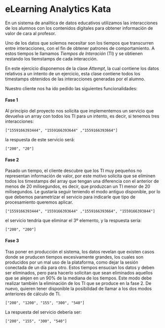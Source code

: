 # eLearning Analytics Kata

En un sistema de analítica de datos educativos utilizamos las interacciones de los alumnos con
los contenidos digitales para obtener información de valor de cara al profesor.

Uno de los datos que solemos necesitar son los tiempos que transcurren entre interacciones, con el 
fin de obtener patrones de comportamiento. A estos tiempos le llamamos _Tiempos de Interación_ (TI) y se obtienen
restando los tiemstamps de cada interacción.

En este ejercicio disponemos de la clase _Attempt_, la cual contiene los datos relativos a un intento
de un ejercicio, esta clase contiene todos los timestamps obtenidos de las interacciones 
generadas por el alumno.

Nuestro cliente nos ha ido pedido las siguientes funcionalidades:


#### Fase 1
Al principio del proyecto nos solicita que implementemos un servicio que devuelva
un array con todos los TI para un intento, es decir, si tenemos tres interacciones:

```$xslt
["1559166393444", "1559166393644" ,"1559166393664"]
```

la respuesta de este servicio será: 

```$xslt
["200", "20"]
```

#### Fase 2
Pasado un tiempo, el cliente descubre que los TI muy pequeños no 
representan información de valor, por este motivo solicita que se eliminen todos los timestamps 
del array que tengan una diferencia con el anterior de menos de 20 milisegundos, es decir, que produzcan
un TI menor de 20 milisegundos. Le gustaría seguir teniendo el modo antiguo disponible, 
por lo que debemos parametrizar el servicio para indicarle que tipo de procesamiento queremos aplicar.

```$xslt
["1559166393444", "1559166393644" ,"1559166393664", "1559166393844"]
```

el servicio tendría que eliminar el 3º elemento, y la respuesta sería: 

```$xslt
["200", "200"]
```

#### Fase 3

Tras poner en producción el sistema, los datos revelan que existen casos donde se pruducen tiempos
excesivamente grandes, los cuales son producidos por un mal uso de la plataforma, como dejar la sesión 
conectada de un día para otro. Estos tiempos ensucian los datos y deben ser eliminados, pero para hacerlo
solicitan que sean eliminados aquellos que se alejen en un 90% de la mediana de los tiempos. Este modo debe
realizar también la eliminación de los TI que se produce en la fase 2. De nuevo, quieren
tener disponible la posibilidad de llamar a los dos modos anteriores de cálculo de TI.

```$xslt
["200", "1200", "155", "300", "540"]
```

La respuesta del servicio debería ser:

```$xslt
["200", "155", "300", "540"]
```
